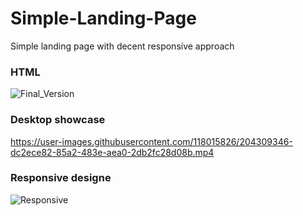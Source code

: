 # Simple-Landing-Page
Simple landing page with decent responsive approach

### HTML 
![Final_Version](https://user-images.githubusercontent.com/118015826/204308373-b9d44160-dfc2-40d2-8afc-16a330c45908.png)

### Desktop showcase
https://user-images.githubusercontent.com/118015826/204309346-dc2ece82-85a2-483e-aea0-2db2fc28d08b.mp4

### Responsive designe
![Responsive](https://user-images.githubusercontent.com/118015826/204309675-4f345c6c-2a84-401d-95b9-9ad48304da94.png)
